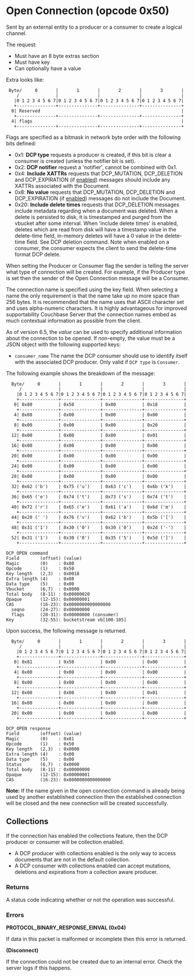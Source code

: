 # Open Connection (opcode 0x50)

Sent by an external entity to a producer or a consumer to create a logical channel.

The request:

* Must have an 8 byte extras section
* Must have key
* Can optionally have a value

Extra looks like:

     Byte/     0       |       1       |       2       |       3       |
        /              |               |               |               |
       |0 1 2 3 4 5 6 7|0 1 2 3 4 5 6 7|0 1 2 3 4 5 6 7|0 1 2 3 4 5 6 7|
       +---------------+---------------+---------------+---------------+
      0| Reserved                                                      |
       +---------------+---------------+---------------+---------------+
      4| flags                                                         |
       +---------------+---------------+---------------+---------------+

Flags are specified as a bitmask in network byte order with the following bits defined:

* 0x1: __DCP type__ requests a producer is created, if this bit is clear a consumer
  is created (unless the notifier bit is set).
* 0x2: __DCP notifier__ request a 'notifier', cannot be combined with 0x1.
* 0x4: __Include XATTRs__ requests that DCP_MUTATION, DCP_DELETION and DCP_EXPIRATION
  (if [enabled](control.md)) messages should include any XATTRs associated with the Document.
* 0x8: __No value__ requests that DCP_MUTATION, DCP_DELETION and DCP_EXPIRATION
  (if [enabled](control.md)) messages do not include the Document.
* 0x20:  __Include delete times__ requests that DCP_DELETION messages include metadata
  regarding when a document was deleted. When a delete is persisted to disk, it
  is timestamped and purged from the vbucket after some interval. When 'include
  delete times' is enabled, deletes which are read from disk will have a
  timestamp value in the delete-time field, in-memory deletes will have a 0
  value in the delete-time field. See DCP deletion command. Note when enabled on
  a consumer, the consumer expects the client to send the delete-time format DCP
  delete.

When setting the Producer or Consumer flag the sender is telling the server what type of connection will be created. For example, if the Producer type is set then the sender of the Open Connection message will be a Consumer.

The connection name is specified using the key field. When selecting a name the only requirement is that the name take up no more space than 256 bytes. It is recommended that the name uses that ASCII character set and uses alpha-numeric characters. It is highly advantageous for improved supportability Couchbase Server that the connection names embed as much contextual information as possible from the client.

As of version 6.5, the _value_ can be used to specify additional information
about the connection to be opened. If non-empty, the value must be a JSON
object with the following supported keys:

* `consumer_name` The name the DCP consumer should use to identify itself with
   the associated DCP producer. Only valid if `DCP type` is `Consumer`.


The following example shows the breakdown of the message:

      Byte/     0       |       1       |       2       |       3       |
         /              |               |               |               |
        |0 1 2 3 4 5 6 7|0 1 2 3 4 5 6 7|0 1 2 3 4 5 6 7|0 1 2 3 4 5 6 7|
        +---------------+---------------+---------------+---------------+
       0| 0x80          | 0x50          | 0x00          | 0x18          |
        +---------------+---------------+---------------+---------------+
       4| 0x08          | 0x00          | 0x00          | 0x00          |
        +---------------+---------------+---------------+---------------+
       8| 0x00          | 0x00          | 0x00          | 0x20          |
        +---------------+---------------+---------------+---------------+
      12| 0x00          | 0x00          | 0x00          | 0x01          |
        +---------------+---------------+---------------+---------------+
      16| 0x00          | 0x00          | 0x00          | 0x00          |
        +---------------+---------------+---------------+---------------+
      20| 0x00          | 0x00          | 0x00          | 0x00          |
        +---------------+---------------+---------------+---------------+
      24| 0x00          | 0x00          | 0x00          | 0x00          |
        +---------------+---------------+---------------+---------------+
      28| 0x00          | 0x00          | 0x00          | 0x00          |
        +---------------+---------------+---------------+---------------+
      32| 0x62 ('b')    | 0x75 ('u')    | 0x63 ('c')    | 0x6b ('k')    |
        +---------------+---------------+---------------+---------------+
      36| 0x65 ('e')    | 0x74 ('t')    | 0x73 ('s')    | 0x74 ('t')    |
        +---------------+---------------+---------------+---------------+
      40| 0x72 ('r')    | 0x65 ('e')    | 0x61 ('a')    | 0x6d ('m')    |
        +---------------+---------------+---------------+---------------+
      44| 0x20 (' ')    | 0x76 ('v')    | 0x62 ('b')    | 0x5b ('[')    |
        +---------------+---------------+---------------+---------------+
      48| 0x31 ('1')    | 0x30 ('0')    | 0x30 ('0')    | 0x2d ('-')    |
        +---------------+---------------+---------------+---------------+
      52| 0x31 ('1')    | 0x30 ('0')    | 0x35 ('5')    | 0x5d (']')    |
        +---------------+---------------+---------------+---------------+

    DCP_OPEN command
    Field        (offset) (value)
    Magic        (0)    : 0x80
    Opcode       (1)    : 0x50
    Key length   (2,3)  : 0x0018
    Extra length (4)    : 0x08
    Data type    (5)    : 0x00
    Vbucket      (6,7)  : 0x0000
    Total body   (8-11) : 0x00000020
    Opaque       (12-15): 0x00000001
    CAS          (16-23): 0x0000000000000000
      seqno      (24-27): 0x00000000
      flags      (28-31): 0x00000000 (consumer)
    Key          (32-55): bucketstream vb[100-105]

Upon success, the following message is returned.

      Byte/     0       |       1       |       2       |       3       |
         /              |               |               |               |
        |0 1 2 3 4 5 6 7|0 1 2 3 4 5 6 7|0 1 2 3 4 5 6 7|0 1 2 3 4 5 6 7|
        +---------------+---------------+---------------+---------------+
       0| 0x81          | 0x50          | 0x00          | 0x00          |
        +---------------+---------------+---------------+---------------+
       4| 0x00          | 0x00          | 0x00          | 0x00          |
        +---------------+---------------+---------------+---------------+
       8| 0x00          | 0x00          | 0x00          | 0x00          |
        +---------------+---------------+---------------+---------------+
      12| 0x00          | 0x00          | 0x00          | 0x01          |
        +---------------+---------------+---------------+---------------+
      16| 0x00          | 0x00          | 0x00          | 0x00          |
        +---------------+---------------+---------------+---------------+
      20| 0x00          | 0x00          | 0x00          | 0x00          |
        +---------------+---------------+---------------+---------------+

    DCP_OPEN response
    Field        (offset) (value)
    Magic        (0)    : 0x81
    Opcode       (1)    : 0x50
    Key length   (2,3)  : 0x0000
    Extra length (4)    : 0x00
    Data type    (5)    : 0x00
    Status       (6,7)  : 0x0000
    Total body   (8-11) : 0x00000000
    Opaque       (12-15): 0x00000001
    CAS          (16-23): 0x0000000000000000

**Note:** If the name given in the open connection command is already being used by another established connection then the established connection will be closed and the new connection will be created successfully.

## Collections

If the connection has enabled the collections feature, then the DCP producer or consumer will be collection enabled.

* A DCP producer with collections enabled is the only way to access documents
  that are not in the default collection.
* A DCP consumer with collections enabled can accept mutations, deletions and
  expirations from a collection aware producer.

### Returns

A status code indicating whether or not the operation was successful.

### Errors

**PROTOCOL_BINARY_RESPONSE_EINVAL (0x04)**

If data in this packet is malformed or incomplete then this error is returned.

**(Disconnect)**

If the connection could not be created due to an internal error. Check the server logs if this happens.
